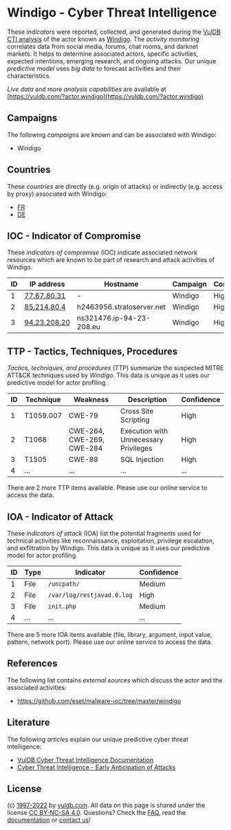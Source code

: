 # Windigo - Cyber Threat Intelligence

These _indicators_ were reported, collected, and generated during the [VulDB CTI analysis](https://vuldb.com/?kb.cti) of the actor known as [Windigo](https://vuldb.com/?actor.windigo). The _activity monitoring_ correlates data from social media, forums, chat rooms, and darknet markets. It helps to determine associated actors, specific activities, expected intentions, emerging research, and ongoing attacks. Our unique _predictive model_ uses _big data_ to forecast activities and their characteristics.

_Live data_ and more _analysis capabilities_ are available at [https://vuldb.com/?actor.windigo](https://vuldb.com/?actor.windigo)

## Campaigns

The following _campaigns_ are known and can be associated with Windigo:

* Windigo

## Countries

These _countries_ are directly (e.g. origin of attacks) or indirectly (e.g. access by proxy) associated with Windigo:

* [FR](https://vuldb.com/?country.fr)
* [DE](https://vuldb.com/?country.de)

## IOC - Indicator of Compromise

These _indicators of compromise_ (IOC) indicate associated network resources which are known to be part of research and attack activities of Windigo.

ID | IP address | Hostname | Campaign | Confidence
-- | ---------- | -------- | -------- | ----------
1 | [77.67.80.31](https://vuldb.com/?ip.77.67.80.31) | - | Windigo | High
2 | [85.214.80.4](https://vuldb.com/?ip.85.214.80.4) | h2463956.stratoserver.net | Windigo | High
3 | [94.23.208.20](https://vuldb.com/?ip.94.23.208.20) | ns321476.ip-94-23-208.eu | Windigo | High

## TTP - Tactics, Techniques, Procedures

_Tactics, techniques, and procedures_ (TTP) summarize the suspected MITRE ATT&CK techniques used by _Windigo_. This data is unique as it uses our predictive model for actor profiling.

ID | Technique | Weakness | Description | Confidence
-- | --------- | -------- | ----------- | ----------
1 | T1059.007 | CWE-79 | Cross Site Scripting | High
2 | T1068 | CWE-264, CWE-269, CWE-284 | Execution with Unnecessary Privileges | High
3 | T1505 | CWE-89 | SQL Injection | High
4 | ... | ... | ... | ...

There are 2 more TTP items available. Please use our online service to access the data.

## IOA - Indicator of Attack

These _indicators of attack_ (IOA) list the potential fragments used for technical activities like reconnaissance, exploitation, privilege escalation, and exfiltration by Windigo. This data is unique as it uses our predictive model for actor profiling.

ID | Type | Indicator | Confidence
-- | ---- | --------- | ----------
1 | File | `/uncpath/` | Medium
2 | File | `/var/log/restjavad.0.log` | High
3 | File | `init.php` | Medium
4 | ... | ... | ...

There are 5 more IOA items available (file, library, argument, input value, pattern, network port). Please use our online service to access the data.

## References

The following list contains _external sources_ which discuss the actor and the associated activities:

* https://github.com/eset/malware-ioc/tree/master/windigo

## Literature

The following _articles_ explain our unique predictive cyber threat intelligence:

* [VulDB Cyber Threat Intelligence Documentation](https://vuldb.com/?kb.cti)
* [Cyber Threat Intelligence - Early Anticipation of Attacks](https://www.scip.ch/en/?labs.20201022)

## License

(c) [1997-2022](https://vuldb.com/?kb.changelog) by [vuldb.com](https://vuldb.com/?kb.about). All data on this page is shared under the license [CC BY-NC-SA 4.0](https://creativecommons.org/licenses/by-nc-sa/4.0/). Questions? Check the [FAQ](https://vuldb.com/?kb.faq), read the [documentation](https://vuldb.com/?kb) or [contact us](https://vuldb.com/?contact)!
